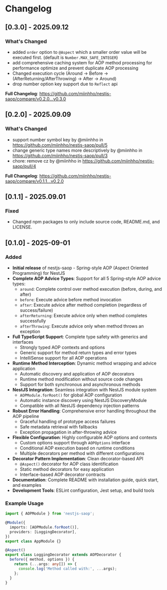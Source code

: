 # Changelog

## [0.3.0] - 2025.09.12

### What's Changed
- added `order` option to `@Aspect` which a smaller order value will be executed first. (default is `Number.MAX_SAFE_INTEGER`)
- add comprehensive caching system for AOP method processing for performance optimize and prevent duplicate AOP processing
- Changed execution cycle (Around -> Before -> (AfterReturning/AfterThrowing) -> After -> Around)
- drop number option key support due to `Reflect` api

**Full Changelog**: https://github.com/miinhho/nestjs-saop/compare/v0.2.0...v0.3.0

## [0.2.0] - 2025.09.09

### What's Changed
- support number symbol key by @miinhho in https://github.com/miinhho/nestjs-saop/pull/5
- change generic type names more descriptively by @miinhho in https://github.com/miinhho/nestjs-saop/pull/3
- chore: remove cz by @miinhho in https://github.com/miinhho/nestjs-saop/pull/4

**Full Changelog**: https://github.com/miinhho/nestjs-saop/compare/v0.1.1...v0.2.0


## [0.1.1] - 2025.09.01

### Fixed
- Changed npm packages to only include source code, README.md, and LICENSE.


## [0.1.0] - 2025-09-01

### Added
- **Initial release** of nestjs-saop - Spring-style AOP (Aspect Oriented Programming) for NestJS
- **Complete AOP Advice Types**: Support for all 5 Spring-style AOP advice types:
  - `around`: Complete control over method execution (before, during, and after)
  - `before`: Execute advice before method invocation
  - `after`: Execute advice after method completion (regardless of success/failure)
  - `afterReturning`: Execute advice only when method completes successfully
  - `afterThrowing`: Execute advice only when method throws an exception
- **Full TypeScript Support**: Complete type safety with generics and interfaces
  - Strongly typed AOP contexts and options
  - Generic support for method return types and error types
  - IntelliSense support for all AOP operations
- **Runtime Method Interception**: Dynamic method wrapping and advice application
  - Automatic discovery and application of AOP decorators
  - Runtime method modification without source code changes
  - Support for both synchronous and asynchronous methods
- **NestJS Integration**: Seamless integration with NestJS module system
  - `AOPModule.forRoot()` for global AOP configuration
  - Automatic instance discovery using NestJS DiscoveryModule
  - Compatible with all NestJS dependency injection patterns
- **Robust Error Handling**: Comprehensive error handling throughout the AOP pipeline
  - Graceful handling of prototype access failures
  - Safe metadata retrieval with fallbacks
  - Exception propagation in after-throwing advice
- **Flexible Configuration**: Highly configurable AOP options and contexts
  - Custom options support through `AOPOptions` interface
  - Conditional AOP execution based on runtime conditions
  - Multiple decorators per method with different configurations
- **Decorator Pattern Implementation**: Clean decorator-based API
  - `@Aspect()` decorator for AOP class identification
  - Static method decorators for easy application
  - Interface-based AOP decorator contracts
- **Documentation**: Complete README with installation guide, quick start, and examples
- **Development Tools**: ESLint configuration, Jest setup, and build tools

### Example Usage

```typescript
import { AOPModule } from 'nestjs-saop';

@Module({
  imports: [AOPModule.forRoot()],
  providers: [LoggingDecorator],
})
export class AppModule {}

@Aspect()
export class LoggingDecorator extends AOPDecorator {
  before({ method, options }) {
    return (...args: any[]) => {
      console.log('Method called with:', ...args);
    };
  }
}
```